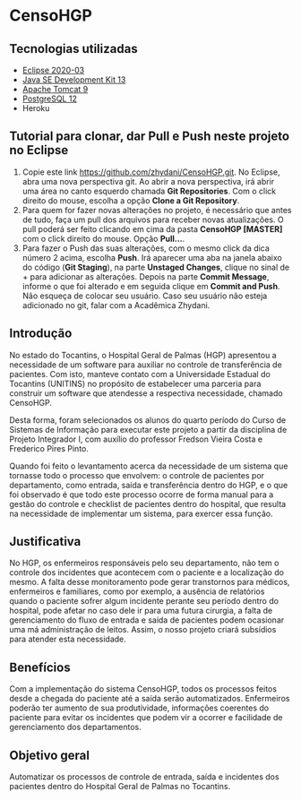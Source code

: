 # CensoHGP

## Tecnologias utilizadas
* [Eclipse 2020-03](https://www.eclipse.org/downloads/download.php?file=/technology/epp/downloads/release/2020-03/R/eclipse-jee-2020-03-R-incubation-win32-x86_64.zip)
* [Java SE Development Kit 13](https://www.oracle.com/java/technologies/javase-jdk13-downloads.html)
* [Apache Tomcat 9](https://tomcat.apache.org/download-90.cgi)
* [PostgreSQL 12](https://www.enterprisedb.com/downloads/postgres-postgresql-downloads)
* Heroku

## Tutorial para clonar, dar Pull e Push neste projeto no Eclipse

1. Copie este link https://github.com/zhydani/CensoHGP.git. No Eclipse, abra uma nova perspectiva git. Ao abrir a nova perspectiva, irá abrir uma área no canto esquerdo chamada **Git Repositories**. Com o click direito do mouse, escolha a opção **Clone a Git Repository**. 
2. Para quem for fazer novas alterações no projeto, é necessário que antes de tudo, faça um pull dos arquivos para receber novas atualizações. O pull poderá ser feito clicando em cima da pasta **CensoHGP [MASTER]** com o click direito do mouse. Opção **Pull...**.
3. Para fazer o Push das suas alterações, com o mesmo click da dica número 2 acima, escolha **Push**. Irá aparecer uma aba na janela abaixo do código (**Git Staging**), na parte **Unstaged Changes**, clique no sinal de + para adicionar as alterações. Depois na parte **Commit Message**, informe o que foi alterado e em seguida clique em **Commit and Push**. Não esqueça de colocar seu usuário. Caso seu usuário não esteja adicionado no git, falar com a Acadêmica Zhydani.

## Introdução
  No estado do Tocantins, o Hospital Geral de Palmas (HGP) apresentou a necessidade
de um software para auxiliar no controle de transferência de pacientes. Com isto, manteve
contato com a Universidade Estadual do Tocantins (UNITINS) no propósito de estabelecer
uma parceria para construir um software que atendesse a respectiva necessidade, chamado
CensoHGP.

  Desta forma, foram selecionados os alunos do quarto período do Curso de Sistemas
de Informação para executar este projeto a partir da disciplina de Projeto Integrador I, com
auxílio do professor Fredson Vieira Costa e Frederico Pires Pinto.

Quando foi feito o levantamento acerca da necessidade de um sistema que tornasse
todo o processo que envolvem: o controle de pacientes por departamento, como entrada,
saída e transferência dentro do HGP, e o que foi observado é que todo este processo ocorre
de forma manual para a gestão do controle e checklist de pacientes dentro do hospital, que
resulta na necessidade de implementar um sistema, para exercer essa função.

## Justificativa
No HGP, os enfermeiros responsáveis pelo seu departamento, não tem o controle
dos incidentes que acontecem com o paciente e a localização do mesmo. A falta desse
monitoramento pode gerar transtornos para médicos, enfermeiros e familiares, como por
exemplo, a ausência de relatórios quando o paciente sofrer algum incidente perante seu
período dentro do hospital, pode afetar no caso dele ir para uma futura cirurgia, a falta de
gerenciamento do fluxo de entrada e saída de pacientes podem ocasionar uma má
administração de leitos. Assim, o nosso projeto criará subsídios para atender esta
necessidade.

## Benefícios
Com a implementação do sistema CensoHGP, todos os processos feitos desde a
chegada do paciente até a saída serão automatizados. Enfermeiros poderão ter aumento de
sua produtividade, informações coerentes do paciente para evitar os incidentes que podem
vir a ocorrer e facilidade de gerenciamento dos departamentos.

## Objetivo geral
Automatizar os processos de controle de entrada, saída e incidentes dos pacientes
dentro do Hospital Geral de Palmas no Tocantins.


